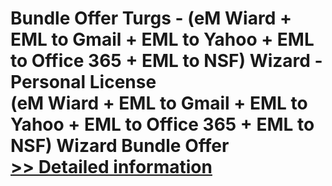 # Bundle Offer Turgs - (eM Wiard + EML to Gmail + EML to Yahoo + EML to Office 365 + EML to NSF) Wizard - Personal License<br />(eM Wiard + EML to Gmail + EML to Yahoo + EML to Office 365 + EML to NSF) Wizard Bundle Offer<br />[>> Detailed information](https://secure.shareit.com/shareit/product.html?productid=300998639&affiliateid=200057808)
